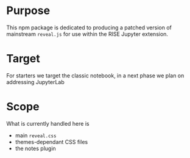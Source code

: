 # Purpose

This npm package is dedicated to producing a patched version of mainstream `reveal.js` for use within the RISE Jupyter extension.

# Target

For starters we target the classic notebook, in a next phase we plan on addressing JupyterLab

# Scope

What is currently handled here is

* main `reveal.css`
* themes-dependant CSS files
* the notes plugin


